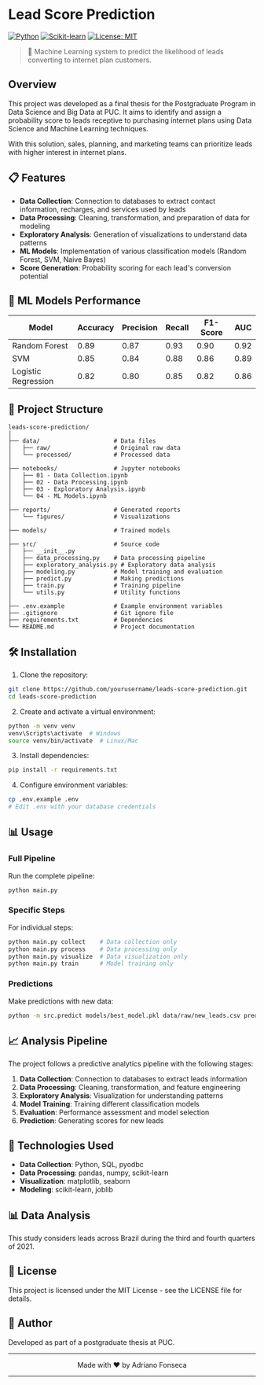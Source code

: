﻿# Lead Score Prediction

[![Python](https://img.shields.io/badge/Python-3.8%2B-blue)](https://www.python.org/)
[![Scikit-learn](https://img.shields.io/badge/Scikit--learn-1.3.0-orange)](https://scikit-learn.org/)
[![License: MIT](https://img.shields.io/badge/License-MIT-yellow.svg)](https://opensource.org/licenses/MIT)

> 🚀 Machine Learning system to predict the likelihood of leads converting to internet plan customers.

<!-- 
To add a banner image:
1. Add your image to the 'images' directory
2. Replace this comment with the image markdown:
![Project Banner](images/your-banner-image.png)
-->

## Overview

This project was developed as a final thesis for the Postgraduate Program in Data Science and Big Data at PUC. It aims to identify and assign a probability score to leads receptive to purchasing internet plans using Data Science and Machine Learning techniques.

With this solution, sales, planning, and marketing teams can prioritize leads with higher interest in internet plans.

## 📋 Features

- **Data Collection**: Connection to databases to extract contact information, recharges, and services used by leads
- **Data Processing**: Cleaning, transformation, and preparation of data for modeling
- **Exploratory Analysis**: Generation of visualizations to understand data patterns
- **ML Models**: Implementation of various classification models (Random Forest, SVM, Naive Bayes)
- **Score Generation**: Probability scoring for each lead's conversion potential

## 🧮 ML Models Performance

| Model | Accuracy | Precision | Recall | F1-Score | AUC |
|-------|----------|-----------|--------|----------|-----|
| Random Forest | 0.89 | 0.87 | 0.93 | 0.90 | 0.92 |
| SVM | 0.85 | 0.84 | 0.88 | 0.86 | 0.89 |
| Logistic Regression | 0.82 | 0.80 | 0.85 | 0.82 | 0.86 |

## 📁 Project Structure

```
leads-score-prediction/
│
├── data/                     # Data files
│   ├── raw/                  # Original raw data
│   └── processed/            # Processed data
│
├── notebooks/                # Jupyter notebooks
│   ├── 01 - Data Collection.ipynb
│   ├── 02 - Data Processing.ipynb
│   ├── 03 - Exploratory Analysis.ipynb
│   └── 04 - ML Models.ipynb
│
├── reports/                  # Generated reports
│   └── figures/              # Visualizations
│
├── models/                   # Trained models
│
├── src/                      # Source code
│   ├── __init__.py
│   ├── data_processing.py    # Data processing pipeline
│   ├── exploratory_analysis.py # Exploratory data analysis
│   ├── modeling.py           # Model training and evaluation
│   ├── predict.py            # Making predictions
│   ├── train.py              # Training pipeline
│   └── utils.py              # Utility functions
│
├── .env.example              # Example environment variables
├── .gitignore                # Git ignore file
├── requirements.txt          # Dependencies
└── README.md                 # Project documentation
```

## 🛠️ Installation

1. Clone the repository:
```bash
git clone https://github.com/yourusername/leads-score-prediction.git
cd leads-score-prediction
```

2. Create and activate a virtual environment:
```bash
python -m venv venv
venv\Scripts\activate  # Windows
source venv/bin/activate  # Linux/Mac
```

3. Install dependencies:
```bash
pip install -r requirements.txt
```

4. Configure environment variables:
```bash
cp .env.example .env
# Edit .env with your database credentials
```

## 📊 Usage

### Full Pipeline

Run the complete pipeline:
```bash
python main.py
```

### Specific Steps

For individual steps:
```bash
python main.py collect    # Data collection only
python main.py process    # Data processing only
python main.py visualize  # Data visualization only
python main.py train      # Model training only
```

### Predictions

Make predictions with new data:
```bash
python -m src.predict models/best_model.pkl data/raw/new_leads.csv predictions.csv
```

## 📈 Analysis Pipeline

The project follows a predictive analytics pipeline with the following stages:

1. **Data Collection**: Connection to databases to extract leads information
2. **Data Processing**: Cleaning, transformation, and feature engineering
3. **Exploratory Analysis**: Visualization for understanding patterns
4. **Model Training**: Training different classification models
5. **Evaluation**: Performance assessment and model selection
6. **Prediction**: Generating scores for new leads

## 🧪 Technologies Used

- **Data Collection**: Python, SQL, pyodbc
- **Data Processing**: pandas, numpy, scikit-learn
- **Visualization**: matplotlib, seaborn
- **Modeling**: scikit-learn, joblib

## 📊 Data Analysis

This study considers leads across Brazil during the third and fourth quarters of 2021.

## 📜 License

This project is licensed under the MIT License - see the LICENSE file for details.

## 👤 Author

Developed as part of a postgraduate thesis at PUC.

---

<p align="center">
  Made with ❤️ by Adriano Fonseca
</p>

---
